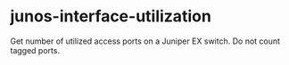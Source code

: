 # junos-interface-utilization
Get number of utilized access ports on a Juniper EX switch. Do not count tagged
ports.
